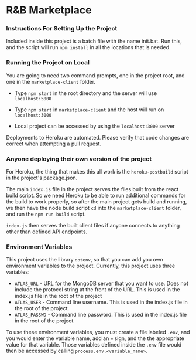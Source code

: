 # R&B Marketplace

### Instructions For Setting Up the Project

Included inside this project is a batch file with the name init.bat. Run this, and the script will run `npm install` in all 
the locations that is needed.

### Running the Project on Local

You are going to need two command prompts, one in the project root, and one in the `marketplace-client` folder.

* Type `npm start` in the root directory and the server will use `localhost:5000`
* Type `npm start` in `marketplace-client` and the host will run on `localhost:3000`

* Local project can be accessed by using the `localhost:3000` server

Deployments to Heroku are automated. Please verify that code changes are correct when attempting a pull request.

### Anyone deploying their own version of the project
For Heroku, the thing that makes this all work is the `heroku-postbuild` script in the project's package.json.

The main `index.js` file in the project serves the files built from the react build script. So we need Heroku to be able
to run additional commands for the build to work properly, so after the main project gets build and running, we then have
the node build script `cd` into the `marketplace-client` folder, and run the `npm run build` script.

`index.js` then serves the built client files if anyone connects to anything other than defined API endpoints.

### Environment Variables
This project uses the library `dotenv`, so that you can add you own environment variables to the project. Currently,
this project uses three variables:
* `ATLAS_URL` - URL for the MongoDB server that you want to use. Does not include the protocol string at the front of the URL.
This is used in the index.js file in the root of the project
* `ATLAS_USER` - Command line username. This is used in the index.js file in the root of the project.
* `ATLAS_PASSWD` - Command line password. This is used in the index.js file in the root of the project.

To use these environment variables, you must create a file labeled `.env`, and you would enter the variable name, add
an `=` sign, and the the appropriate value for that variable. Those variables defined inside the `.env` file would then 
be accessed by calling `process.env.<variable_name>`.
